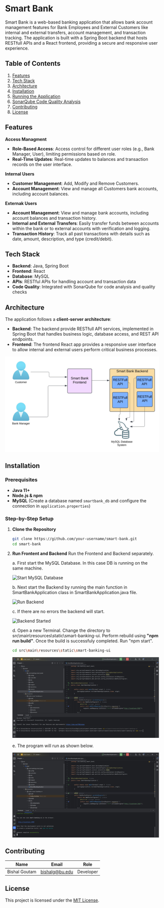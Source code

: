 # Smart Bank

Smart Bank is a web-based banking application that allows bank account management features for Bank Employees and External Customers like internal and external transfers, account management, and transaction tracking. The application is built with a Spring Boot backend that hosts RESTfull APIs and a React frontend, providing a secure and responsive user experience.

## Table of Contents
1. [Features](#features)
2. [Tech Stack](#tech-stack)
3. [Architecture](#architecture)
4. [Installation](#installation)
5. [Running the Application](#running-the-application)
6. [SonarQube Code Quality Analysis](#sonarqube-code-quality-analysis)
7. [Contributing](#contributing)
8. [License](#license)

## Features

**Access Managment**
- **Role-Based Access**: Access control for different user roles (e.g., Bank Manager, User), limiting permissions based on role.
- **Real-Time Updates**: Real-time updates to balances and transaction records on the user interface.

**Internal Users**
- **Customer Management**: Add, Modify and Remove Customers.
- **Account Management**: View and manage all Customers bank accounts, including account balances.
  
**Externak Users**
- **Account Management**: View and manage bank accounts, including account balances and transaction history.
- **Internal and External Transfers**: Easily transfer funds between accounts within the bank or to external accounts with verification and logging.
- **Transaction History**: Track all past transactions with details such as date, amount, description, and type (credit/debit).

## Tech Stack

- **Backend**: Java, Spring Boot
- **Frontend**: React
- **Database**: MySQL
- **APIs**: RESTful APIs for handling account and transaction data
- **Code Quality**: Integrated with SonarQube for code analysis and quality checks

## Architecture

The application follows a **client-server architecture**:
- **Backend**: The backend provide RESTfull API services, implemented in Spring Boot that handles business logic, database access, and REST API endpoints.
- **Frontend**: The frontend React app provides a responsive user interface to allow internal and external users perform critical business processes.

![Architecture Diagram](Documents/SmartBankSolutionArchitecture.jpg) 

## Installation

### Prerequisites
- **Java 11+**
- **Node.js & npm**
- **MySQL** (Create a database named `smartbank_db` and configure the connection in `application.properties`)

### Step-by-Step Setup

1. **Clone the Repository**
   ```bash
   git clone https://github.com/your-username/smart-bank.git
   cd smart-bank

2. **Run Frontent and Backend**
   Run the Frontend and Backend separately.

   a. First start the MySQL Database. In this case DB is running on the same machine.

   ![Start MySQL Database](Documents/StartMySQLDatabase.jpg)


   b. Next start the Backend by running the main function in SmartBankApplication class in SmartBankApplication.java file.
   
   ![Run Backend](Documents/RunBackend.jpg)

   c. If there are no errors the backend will start.

   ![Backend Started](Documents/BackendStarted.jpg)


   d. Open a new Terminal. Change the directory to src\main\resources\static\smart-banking-ui. Perform rebuild using **"npm run build"**. Once the build is successfuly completed. Run "npm start".

   ```bash
   cd src\main\resources\static\smart-banking-ui
   ```

   ![Run Frontend](Documents/RunFrontend.jpg)

   e. The program will run as shown below.

   ![Frontend Started](Documents/FrontendStarted.jpg)

## Contributing

| Name         | Email                  | Role          |
|--------------|------------------------|---------------|
| Bishal Goutam| bishalg@bu.edu         | Developer     |


## License

This project is licensed under the [MIT License](LICENSE).


